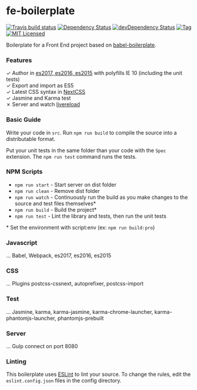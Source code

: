 # fe-boilerplate
[![Travis build status](http://img.shields.io/travis/raulmoyareyes/fe-boilerplate.svg?style=flat)](https://travis-ci.org/raulmoyareyes/fe-boilerplate)
[![Dependency Status](https://david-dm.org/raulmoyareyes/fe-boilerplate.svg)](https://david-dm.org/raulmoyareyes/fe-boilerplate)
[![devDependency Status](https://david-dm.org/raulmoyareyes/fe-boilerplate/dev-status.svg)](https://david-dm.org/raulmoyareyes/fe-boilerplate#info=devDependencies)
[![Tag](https://img.shields.io/github/tag/raulmoyareyes/fe-boilerplate.svg?style=flat)](https://github.com/raulmoyareyes/fe-boilerplate/releases)
[![MIT Licensed](http://img.shields.io/badge/license-MIT-blue.svg?style=flat)](#license)

Boilerplate for a Front End project based on [babel-boilerplate](https://github.com/babel/generator-babel-boilerplate).

### Features

✓ Author in [es2017, es2016, es2015](https://babeljs.io/docs/plugins/preset-env/) with polyfills IE 10 (including the unit tests)  
✓ Export and import as ES5  
✓ Latest CSS syntax in [NextCSS](http://cssnext.io/features/)  
✓ Jasmine and Karma test  
✗ Server and watch [livereload](https://github.com/AveVlad/gulp-connect)  

### Basic Guide

Write your code in `src`. Run `npm run build` to compile the source into a distributable format.

Put your unit tests in the same folder than your code with the `Spec` extension. The `npm run test` command runs the tests.

### NPM Scripts

- `npm run start` - Start server on dist folder
- `npm run clean` - Remove dist folder
- `npm run watch` - Continuously run the build as you make changes to the source
   and test files themselves*
- `npm run build` - Build the project*
- `npm run test` - Lint the library and tests, then run the unit tests

\* Set the environment with script:env (ex: `npm run build:pro`)

### Javascript
... Babel, Webpack, es2017, es2016, es2015

### CSS
... Plugins postcss-cssnext, autoprefixer, postcss-import
 
### Test
... Jasmine, karma, karma-jasmine, karma-chrome-launcher, karma-phantomjs-launcher, phantomjs-prebuilt

### Server
... Gulp connect on port 8080

### Linting

This boilerplate uses [ESLint](http://eslint.org/) to lint your source. To
change the rules, edit the `eslint.config.json` files in the config directory.